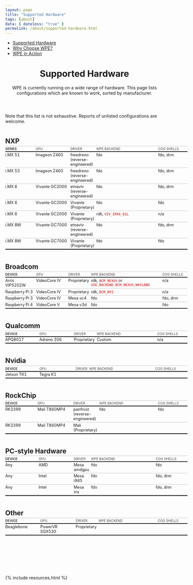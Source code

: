 ```yaml
---
layout: page
title: "Supported Hardware"
tags: [about] 
data: { dateless: "true" }
permalink: /about/supported-hardware.html 
--- 
```

<style type="text/css">
.tables {
	padding-bottom: 8em;
}

.tables h2 {
	font-size: 1.5em;
	margin-block: 2em 0.125em;
}
.tables code {
	color: #C00;
}
table, table thead, table th, table tbody tr:nth-child(n) {
	background: transparent;
	border: none;
}
table {
	width: 115%;
	table-layout: fixed;
	border-collapse: separate;
	border-spacing: 0;
	font-size: 90%;
	border-bottom: 2px solid black;
	margin: 0;
}
table thead tr :nth-child(1) {
	width: 18ch;
}
table thead tr :nth-child(2) {
	width: 21ch;
}
table thead tr :nth-child(4) {
	width: 40ch;
}
table thead tr :nth-child(5) {
	width: 18ch;
}
table :is(thead, tbody) tr > * {
	padding-left: 0;
	vertical-align: top;
}
table thead tr > * {
	padding-block: 0.25em 1px;
	border-top: 1px solid silver;
	border-bottom: 2px solid black;
	font-size: smaller;
	font-weight: 400;
	text-transform: uppercase;
	text-align: left;
	color: #444;
}
table thead tr > th:first-child {
	font-weight: 700;
}
table tbody tr:nth-child(n + 2) > * {
	border-top: 1px solid silver;
}
</style>

<nav class="sidebar">
<ul>
<li class="currentPage"><a href="/about/supported-hardware.html">Supported Hardware</a></li>
<li><a href="/about/a-good-choice.html">Why Choose WPE?</a></li>
<li><a href="">WPE in Action</a></li>
</ul>
</nav>


<header class="page">

# Supported Hardware

WPE is currently running on a wide range of hardware. This page lists configurations which are known to work, sorted by manufacturer.

</header>

<section class="tables">

Note that this list is not exhaustive. Reports of unlisted configurations are welcome.

## NXP

| Series  | GPU            | Driver      | WPE Backend | Cog Shells |
|---------|----------------|-------------|-------------|------------|
| i&period;MX 51 | Imageon Z460   | freedreno (reverse-engineered) | fdo | fdo, drm |
| i&period;MX 53 | Imageon Z460   | freedreno (reverse-engineered) | fdo | fdo, drm |
| i&period;MX 6  | Vivante GC2000 | etnaviv (reverse-engineered) | fdo | fdo, drm |
| i&period;MX 6  | Vivante GC2000 | Vivante (Proprietary) | fdo | fdo |
| i&period;MX 6  | Vivante GC2000 | Vivante (Proprietary) | rdk, `VIV_IMX6_EGL` | n/a |
| i&period;MX 8M | Vivante GC7000 | etnaviv (reverse-engineered) | fdo | fdo, drm |
| i&period;MX 8M | Vivante GC7000 | Vivante (Proprietary) | fdo | fdo |

## Broadcom

| Device         | GPU | Driver | WPE Backend | Cog Shells |
|----------------|-----|--------|-------------|------------|
| Arris VIP5202W | VideoCore IV | Proprietary | rdk, `BCM_NEXUS` or `USE_BACKEND_BCM_NEXUS_WAYLAND` | n/a |
| Raspberry Pi 3 | VideoCore IV | Proprietary | rdk, `BCM_RPI` | n/a |
| Raspberry Pi 3 | VideoCore IV | Mesa vc4    | fdo | fdo, drm |
| Raspberry Pi 4 | VideoCore V  | Mesa v3d    | fdo | fdo |


## Qualcomm

| Device  | GPU | Driver | WPE Backend | Cog Shells |
|---------|-----|--------|-------------|------------|
| APQ8017 | Adreno 306 | Proprietary | Custom  | n/a |


## Nvidia

| Device | GPU | Driver | WPE Backend | Cog Shells |
|--------|-----|--------|-------------|------------|
| Jetson TK1 | Tegra K1 | | |


## RockChip

| Device | GPU          | Driver | WPE Backend | Cog Shells |
|--------|--------------|--------|-------------|------------|
| RK3399 | Mali T860MP4 | panfrost (reverse-engineered) | fdo | fdo |
| RK3399 | Mali T860MP4 | Mali (Proprietary) | | |


## PC-style Hardware

| Device | GPU | Driver | WPE Backend | Cog Shells |
|--------|-----|--------|-------------|------------|
| Any | AMD | Mesa amdgpu | fdo | fdo |
| Any | Intel | Mesa i965 | fdo | fdo, drm   |
| Any | Intel | Mesa iris | fdo | fdo, drm   |


## Other

| Device | GPU | Driver | WPE Backend | Cog Shells |
|--------|-----|--------|-------------|------------|
| Beaglebone | PowerVR SGX530 | Proprietary | | |

</section>

{% include resources.html %}